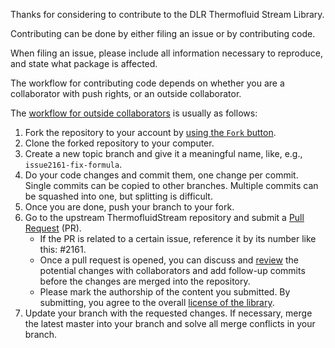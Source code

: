 Thanks for considering to contribute to the DLR Thermofluid Stream Library.

Contributing can be done by either filing an issue or by contributing code.

When filing an issue, please include all information necessary to reproduce,
and state what package is affected.

The workflow for contributing code depends on whether you are a collaborator
with push rights, or an outside collaborator.

The [workflow for outside collaborators](https://guides.github.com/activities/forking/) is usually as follows:

1. Fork the repository to your account by
   [using the `Fork` button](https://help.github.com/articles/fork-a-repo/).
2. Clone the forked repository to your computer.
3. Create a new topic branch and give it a meaningful name,
   like, e.g., `issue2161-fix-formula`.
4. Do your code changes and commit them, one change per commit.
   Single commits can be copied to other branches.
   Multiple commits can be squashed into one, but splitting is difficult.
5. Once you are done, push your branch to your fork.
6. Go to the upstream ThermofluidStream repository and submit a
   [Pull Request](https://help.github.com/articles/about-pull-requests/) (PR).
   * If the PR is related to a certain issue, reference it by its number like this: #2161.
   * Once a pull request is opened, you can discuss and
   [review](https://help.github.com/articles/about-pull-request-reviews/)
   the potential changes with collaborators and add follow-up commits before
   the changes are merged into the repository.
   * Please mark the authorship of the content you submitted. By submitting, you agree to the overall [license of the library](https://github.com/DLR-SR/ThermofluidStream/blob/main/LICENSE). 
   <!-- * If you have not already signed the Modelica Association Contributor License Agreement (CLA) you need to do so one-time.
   You can sign the CLA electronically using the CLA Assistant service and your GitHub account. There is no need to scan and send any documents by mail. -->
7. Update your branch with the requested changes. If necessary, merge the latest
   master into your branch and solve all merge conflicts in your branch.
